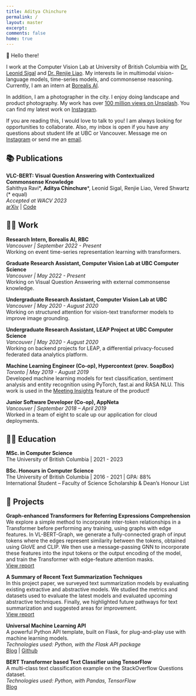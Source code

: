 ```yaml
---
title: Aditya Chinchure
permalink: /
layout: master
excerpt: 
comments: false
home: true
---
```


👋 Hello there! 

I work at the Computer Vision Lab at University of British Columbia with [Dr. Leonid Sigal](https://www.cs.ubc.ca/~lsigal/index.html) and [Dr. Renjie Liao](https://lrjconan.github.io). My interests lie in multimodal vision-language models, time-series models, and commonsense reasoning. Currently, I am an intern at [Borealis AI](https://www.borealisai.com).

In addition, I am a photographer in the city. I enjoy doing landscape and product photography. My work has over [100 million views on Unsplash](https://unsplash.com/@adityachinchure). You can find my latest work on [Instagram](https://www.instagram.com/aditya.chinchure/).

If you are reading this, I would love to talk to you! I am always looking for opportunities to collaborate. Also, my inbox is open if you have any questions about student life at UBC or Vancouver. Message me on [Instagram](https://www.instagram.com/aditya.chinchure/) or send me an [email](mailto:aditya.chinchure+web@gmail.com).

## 📚 Publications

**VLC-BERT: Visual Question Answering with Contextualized Commonsense Knowledge** \
Sahithya Ravi\*, **Aditya Chinchure**\*, Leonid Sigal, Renjie Liao, Vered Shwartz (\* equal) \
_Accepted at WACV 2023_ \
[arXiv](https://arxiv.org/abs/2210.13626) | [Code](https://github.com/aditya10/VLC-BERT)


## 👨‍💻 Work

**Research Intern, Borealis AI, RBC** \
_Vancouver | September 2022 - Present_ \
Working on event time-series representation learning with transformers.

**Graduate Research Assistant, Computer Vision Lab at UBC Computer Science** \
_Vancouver | May 2022 - Present_ \
Working on Visual Question Answering with external commonsense knowledge.

**Undergraduate Research Assistant, Computer Vision Lab at UBC** \
_Vancouver | May 2020 - August 2020_ \
Working on structured attention for vision-text transformer models to improve image grounding.

**Undergraduate Research Assistant, LEAP Project at UBC Computer Science** \
_Vancouver | May 2020 - August 2020_ \
Working on backend projects for LEAP, a differential privacy-focused federated data analytics platform.

**Machine Learning Engineer (Co-op), Hypercontext (prev. SoapBox)** \
_Toronto | May 2019 - August 2019_ \
Developed machine learning models for text classification, sentiment analysis and entity recognition using PyTorch, fast.ai and RASA NLU. This work is used in the [Meeting Insights](https://hypercontext.com/features/meeting-insights) feature of the product!

**Junior Software Developer (Co-op), AppNeta** \
_Vancouver | September 2018 – April 2019_ \
Worked in a team of eight to scale up our application for cloud deployments. 

## 👨‍🎓 Education

**MSc. in Computer Science** \
The University of British Columbia |
2021 - 2023

**BSc. Honours in Computer Science** \
The University of British Columbia | 
2016 - 2021 |  GPA: 88% \
International Student – Faculty of Science Scholarship & Dean’s Honour List

## 🎳 Projects

**Graph-enhanced Transformers for Referring Expressions Comprehension** \
We explore a simple method to incorporate inter-token relationships in a Transformer before performing any training, using graphs with edge features. In VL-BERT-Graph, we generate a fully-connected graph of input tokens where the edges represent similarity between the tokens, obtained using GloVE and CLIP. We then use a message-passing GNN to incorporate these features into the input tokens or the output encoding of the model, and train the Transformer with edge-feature attention masks. \
[View report](https://lrjconan.github.io/DL-structures/assets/sample_reports_2021/report_05.pdf)

**A Summary of Recent Text Summarization Techniques** \
In this project paper, we surveyed text summarization models by evaluating existing extractive and abstractive models. We studied the metrics and datasets used to evaluate the latest models and evaluated upcoming abstractive techniques. Finally, we highlighted future pathways for text summarization and suggested areas for improvement. \
[View report](https://drive.google.com/file/d/1ayX-OSNrvvJsNsnVA_16JzFIVmI0NnoB/view)

**Universal Machine Learning API** \
A powerful Python API template, built on Flask, for plug-and-play use with machine learning models. \
_Technologies used: Python, with the Flask API package_ \
[Blog](https://medium.com/technonerds/a-production-grade-machine-learning-api-using-flask-gunicorn-nginx-and-docker-part-1-49927238befb) | [Github](https://github.com/aditya10/flask-ml-api)

**BERT Transformer based Text Classifier using TensorFlow** \
A multi-class text classification example on the StackOverflow Questions dataset. \
_Technologies used: Python, with Pandas, TensorFlow_ \
[Blog](https://medium.com/technonerds/using-fastais-ulmfit-to-make-a-state-of-the-art-multi-label-text-classifier-bf54e2943e83)